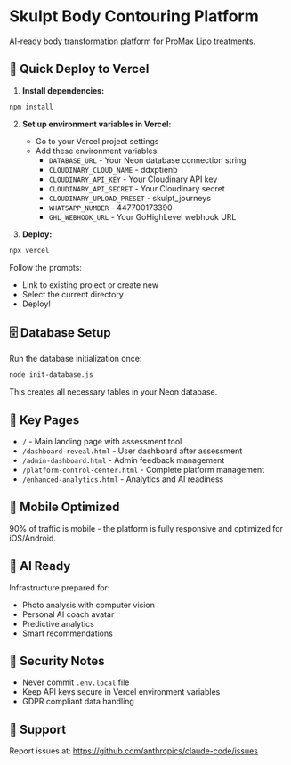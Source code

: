 # Skulpt Body Contouring Platform

AI-ready body transformation platform for ProMax Lipo treatments.

## 🚀 Quick Deploy to Vercel

1. **Install dependencies:**
```bash
npm install
```

2. **Set up environment variables in Vercel:**
   - Go to your Vercel project settings
   - Add these environment variables:
     - `DATABASE_URL` - Your Neon database connection string
     - `CLOUDINARY_CLOUD_NAME` - ddxptienb
     - `CLOUDINARY_API_KEY` - Your Cloudinary API key
     - `CLOUDINARY_API_SECRET` - Your Cloudinary secret
     - `CLOUDINARY_UPLOAD_PRESET` - skulpt_journeys
     - `WHATSAPP_NUMBER` - 447700173390
     - `GHL_WEBHOOK_URL` - Your GoHighLevel webhook URL

3. **Deploy:**
```bash
npx vercel
```

Follow the prompts:
- Link to existing project or create new
- Select the current directory
- Deploy!

## 🗄️ Database Setup

Run the database initialization once:
```bash
node init-database.js
```

This creates all necessary tables in your Neon database.

## 🎯 Key Pages

- `/` - Main landing page with assessment tool
- `/dashboard-reveal.html` - User dashboard after assessment
- `/admin-dashboard.html` - Admin feedback management
- `/platform-control-center.html` - Complete platform management
- `/enhanced-analytics.html` - Analytics and AI readiness

## 📱 Mobile Optimized

90% of traffic is mobile - the platform is fully responsive and optimized for iOS/Android.

## 🤖 AI Ready

Infrastructure prepared for:
- Photo analysis with computer vision
- Personal AI coach avatar
- Predictive analytics
- Smart recommendations

## 🔐 Security Notes

- Never commit `.env.local` file
- Keep API keys secure in Vercel environment variables
- GDPR compliant data handling

## 📧 Support

Report issues at: https://github.com/anthropics/claude-code/issues